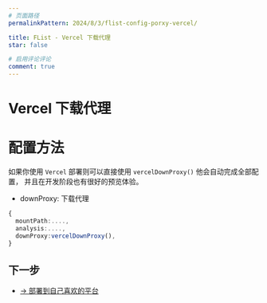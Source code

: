 ```yaml
---
# 页面路径
permalinkPattern: 2024/8/3/flist-config-porxy-vercel/

title: FList - Vercel 下载代理
star: false

# 启用评论评论
comment: true
---
```

# Vercel 下载代理

# 配置方法
如果你使用 ```Vercel``` 部署则可以直接使用 ```vercelDownProxy()``` 他会自动完成全部配置，
并且在开发阶段也有很好的预览体验。

- downProxy: 下载代理
``` typescript
{
  mountPath:....,
  analysis:....,
  downProxy:vercelDownProxy(),
}
```

## 下一步
- [-> 部署到自己喜欢的平台](../../6-部署到自己喜欢的平台.md)